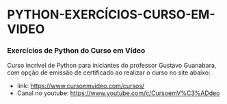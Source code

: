 # PYTHON-EXERCÍCIOS-CURSO-EM-VIDEO
 
 ### Exercícios de Python do Curso em Vídeo

Curso incrível de Python para iniciantes do professor Gustavo Guanabara,
com opção de emissão de certificado ao realizar o curso no site abaixo:
 * link: https://www.cursoemvideo.com/cursos/
 * Canal no youtube: https://www.youtube.com/c/CursoemV%C3%ADdeo
